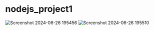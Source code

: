 # nodejs_project1

![Screenshot 2024-06-26 195456](https://github.com/Mohit140306/nodejs_project1/assets/143884162/3756917b-9421-4916-a25e-4da61459dd49)
![Screenshot 2024-06-26 195510](https://github.com/Mohit140306/nodejs_project1/assets/143884162/6799bb9e-2a8e-4b67-be91-247a5c989cd4)
